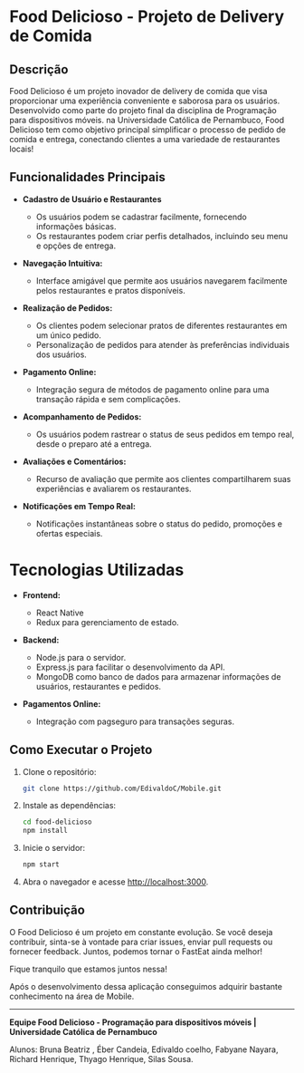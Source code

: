 # Food Delicioso - Projeto de Delivery de Comida

## Descrição

Food Delicioso é um projeto inovador de delivery de comida que visa proporcionar uma experiência conveniente e saborosa para os usuários. Desenvolvido como parte do projeto final da disciplina de Programação para dispositivos móveis. na Universidade Católica de Pernambuco, Food Delicioso tem como objetivo principal simplificar o processo de pedido de comida e entrega, conectando clientes a uma variedade de restaurantes locais! 

## Funcionalidades Principais

- **Cadastro de Usuário e Restaurantes**
    - Os usuários podem se cadastrar facilmente, fornecendo informações básicas.
    - Os restaurantes podem criar perfis detalhados, incluindo seu menu e opções de entrega.

- **Navegação Intuitiva:**
    - Interface amigável que permite aos usuários navegarem facilmente pelos restaurantes e pratos disponíveis.

- **Realização de Pedidos:**
    - Os clientes podem selecionar pratos de diferentes restaurantes em um único pedido.
    - Personalização de pedidos para atender às preferências individuais dos usuários.

- **Pagamento Online:**
    - Integração segura de métodos de pagamento online para uma transação rápida e sem complicações.

- **Acompanhamento de Pedidos:**
    - Os usuários podem rastrear o status de seus pedidos em tempo real, desde o preparo até a entrega.

- **Avaliações e Comentários:**
    - Recurso de avaliação que permite aos clientes compartilharem suas experiências e avaliarem os restaurantes.

- **Notificações em Tempo Real:**
    - Notificações instantâneas sobre o status do pedido, promoções e ofertas especiais.

# Tecnologias Utilizadas

- **Frontend:**
    - React Native
    - Redux para gerenciamento de estado.

- **Backend:**
    - Node.js para o servidor.
    - Express.js para facilitar o desenvolvimento da API.
    - MongoDB como banco de dados para armazenar informações de usuários, restaurantes e pedidos.

- **Pagamentos Online:**
    - Integração com pagseguro para transações seguras.

## Como Executar o Projeto

1. Clone o repositório:
    ```bash
    git clone https://github.com/EdivaldoC/Mobile.git
    ```

2. Instale as dependências:
    ```bash
    cd food-delicioso
    npm install
    ```

3. Inicie o servidor:
    ```bash
    npm start
    ```

4. Abra o navegador e acesse [http://localhost:3000](http://localhost:3000).

## Contribuição

O Food Delicioso é um projeto em constante evolução. Se você deseja contribuir, sinta-se à vontade para criar issues, enviar pull requests ou fornecer feedback. Juntos, podemos tornar o FastEat ainda melhor!

Fique tranquilo que estamos juntos nessa!

Após o desenvolvimento dessa aplicação conseguimos adquirir bastante conhecimento na área de Mobile.

---

**Equipe Food Delicioso - Programação para dispositivos móveis | Universidade Católica de Pernambuco**

Alunos: Bruna Beatriz , Éber Candeia, Edivaldo coelho, Fabyane Nayara, Richard Henrique, Thyago Henrique, Silas Sousa.

